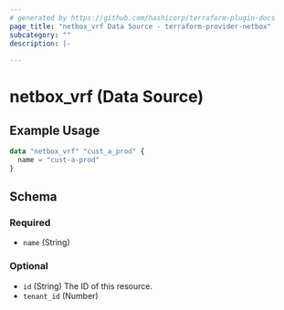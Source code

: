 ```yaml
---
# generated by https://github.com/hashicorp/terraform-plugin-docs
page_title: "netbox_vrf Data Source - terraform-provider-netbox"
subcategory: ""
description: |-
  
---
```


# netbox_vrf (Data Source)



## Example Usage

```terraform
data "netbox_vrf" "cust_a_prod" {
  name = "cust-a-prod"
}
```

<!-- schema generated by tfplugindocs -->
## Schema

### Required

- `name` (String)

### Optional

- `id` (String) The ID of this resource.
- `tenant_id` (Number)


